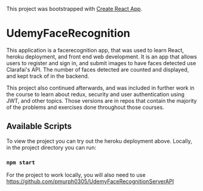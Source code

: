 This project was bootstrapped with [Create React App](https://github.com/facebook/create-react-app).

# UdemyFaceRecognition

This application is a facerecognition app, that was used to learn React, heroku deployment, and front end web development. It is an app that allows users to register and sign in, and submit images to have faces detected use Clarafai's API. The number of faces detected are counted and displayed, and kept track of in the backend.

This project also continued afterwards, and was included in further work in the course to learn about redux, security and user authentication using JWT, and other topics. Those versions are in repos that contain the majority of the problems and exercises done throughout those courses.

## Available Scripts

To view the project you can try out the heroku deployment above. Locally, in the project directory you can run:
### `npm start`
For the project to work locally, you will also need to use https://github.com/pmurph0305/UdemyFaceRecognitionServerAPI

